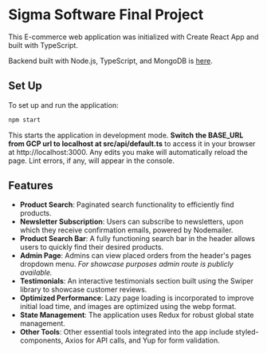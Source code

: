 # Sigma Software Final Project

This E-commerce web application was initialized with Create React App and built with TypeScript.

Backend built with Node.js, TypeScript, and MongoDB is [here](https://github.com/Grantoed/sigma-hw-05-api).

## Set Up

To set up and run the application:

```bash
npm start
```

This starts the application in development mode.
**Switch the BASE_URL from GCP url to localhost at src/api/default.ts** to access it in your browser at http://localhost:3000. Any edits you make will automatically reload the page. Lint errors, if any, will appear in the console.

## Features

- **Product Search**: Paginated search functionality to efficiently find products.
- **Newsletter Subscription**: Users can subscribe to newsletters, upon which they receive confirmation emails, powered by Nodemailer.
- **Product Search Bar**: A fully functioning search bar in the header allows users to quickly find their desired products.
- **Admin Page**: Admins can view placed orders from the header's pages dropdown menu. _For showcase purposes admin route is publicly available._
- **Testimonials**: An interactive testimonials section built using the Swiper library to showcase customer reviews.
- **Optimized Performance**: Lazy page loading is incorporated to improve initial load time, and images are optimized using the webp format.
- **State Management**: The application uses Redux for robust global state management.
- **Other Tools**: Other essential tools integrated into the app include styled-components, Axios for API calls, and Yup for form validation.
